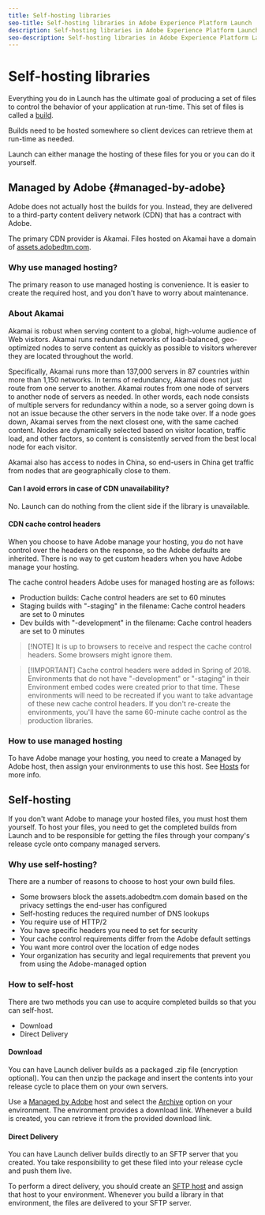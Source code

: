 ```yaml
---
title: Self-hosting libraries
seo-title: Self-hosting libraries in Adobe Experience Platform Launch
description: Self-hosting libraries in Adobe Experience Platform Launch
seo-description: Self-hosting libraries in Adobe Experience Platform Launch
---
```


# Self-hosting libraries

Everything you do in Launch has the ultimate goal of producing a set of files to control the behavior of your application at run-time. This set of files is called a [build](builds.md).

Builds need to be hosted somewhere so client devices can retrieve them at run-time as needed.

Launch can either manage the hosting of these files for you or you can do it yourself.

## Managed by Adobe {#managed-by-adobe}

Adobe does not actually host the builds for you. Instead, they are delivered to a third-party content delivery network (CDN) that has a contract with Adobe.

The primary CDN provider is Akamai. Files hosted on Akamai have a domain of [assets.adobedtm.com](https://assets.adobedtm.com).

### Why use managed hosting?

The primary reason to use managed hosting is convenience. It is easier to create the required host, and you don't have to worry about maintenance.

### About Akamai

Akamai is robust when serving content to a global, high-volume audience of Web visitors. Akamai runs redundant networks of load-balanced, geo-optimized nodes to serve content as quickly as possible to visitors wherever they are located throughout the world.

Specifically, Akamai runs more than 137,000 servers in 87 countries within more than 1,150 networks. In terms of redundancy, Akamai does not just route from one server to another. Akamai routes from one node of servers to another node of servers as needed. In other words, each node consists of multiple servers for redundancy within a node, so a server going down is not an issue because the other servers in the node take over. If a node goes down, Akamai serves from the next closest one, with the same cached content. Nodes are dynamically selected based on visitor location, traffic load, and other factors, so content is consistently served from the best local node for each visitor.

Akamai also has access to nodes in China, so end-users in China get traffic from nodes that are geographically close to them.

#### Can I avoid errors in case of CDN unavailability?

No. Launch can do nothing from the client side if the library is unavailable.

#### CDN cache control headers

When you choose to have Adobe manage your hosting, you do not have control over the headers on the response, so the Adobe defaults are inherited. There is no way to get custom headers when you have Adobe manage your hosting.

The cache control headers Adobe uses for managed hosting are as follows:

* Production builds: Cache control headers are set to 60 minutes
* Staging builds with "-staging" in the filename: Cache control headers are set to 0 minutes
* Dev builds with "-development" in the filename: Cache control headers are set to 0 minutes

>[!NOTE]  It is up to browsers to receive and respect the cache control headers. Some browsers might ignore them.

>[!IMPORTANT]  Cache control headers were added in Spring of 2018. Environments that do not have "-development" or "-staging" in their Environment embed codes were created prior to that time. These environments will need to be recreated if you want to take advantage of these new cache control headers. If you don't re-create the environments, you'll have the same 60-minute cache control as the production libraries.

### How to use managed hosting

To have Adobe manage your hosting, you need to create a Managed by Adobe host, then assign your environments to use this host. See [Hosts](hosts.md) for more info.

## Self-hosting

If you don't want Adobe to manage your hosted files, you must host them yourself. To host your files, you need to get the completed builds from Launch and to be responsible for getting the files through your company's release cycle onto company managed servers.

### Why use self-hosting?

There are a number of reasons to choose to host your own build files.

* Some browsers block the assets.adobedtm.com domain based on the privacy settings the end-user has configured
* Self-hosting reduces the required number of DNS lookups
* You require use of HTTP/2
* You have specific headers you need to set for security
* Your cache control requirements differ from the Adobe default settings
* You want more control over the location of edge nodes
* Your organization has security and legal requirements that prevent you from using the Adobe-managed option

### How to self-host

There are two methods you can use to acquire completed builds so that you can self-host.

* Download
* Direct Delivery

#### Download

You can have Launch deliver builds as a packaged .zip file (encryption optional). You can then unzip the package and insert the contents into your release cycle to place them on your own servers.

Use a [Managed by Adobe](hosts.md#managed-by-adobe) host and select the [Archive](environments.md#archive) option on your environment. The environment provides a download link. Whenever a build is created, you can retrieve it from the provided download link.

#### Direct Delivery

You can have Launch deliver builds directly to an SFTP server that you created. You take responsibility to get these filed into your release cycle and push them live.

To perform a direct delivery, you should create an [SFTP host](hosts.md#sftp) and assign that host to your environment. Whenever you build a library in that environment, the files are delivered to your SFTP server.
